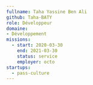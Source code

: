 ```yaml
---
fullname: Taha Yassine Ben Ali
github: Taha-BATY
role: Développeur
domaine: 
- Développement
missions:
  - start: 2020-03-30
    end: 2021-03-30
    status: service
    employer: octo
startups:
  - pass-culture
---
```

